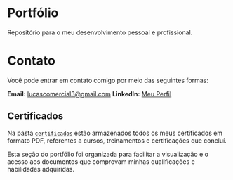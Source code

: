 # Portfólio
Repositório para o meu desenvolvimento pessoal e profissional.

# Contato

Você pode entrar em contato comigo por meio das seguintes formas:

**Email:** lucascomercial3@gmail.com
**LinkedIn:** [Meu Perfil](https://www.linkedin.com/in/ohliminha)

## Certificados

Na pasta [`certificados`](./certificados) estão armazenados todos os meus certificados em formato PDF, referentes a cursos, treinamentos e certificações que concluí.  

Esta seção do portfólio foi organizada para facilitar a visualização e o acesso aos documentos que comprovam minhas qualificações e habilidades adquiridas.
